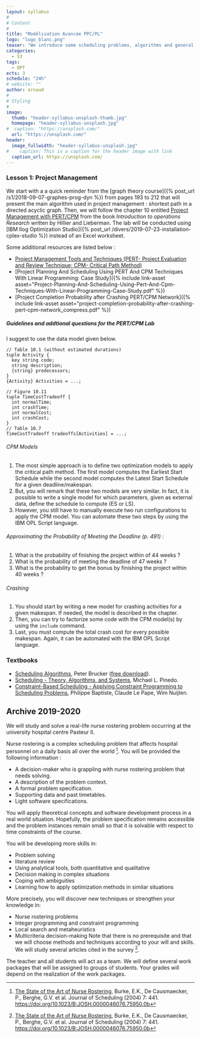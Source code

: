 ```yaml
---
layout: syllabus
#
# Content
#
title: "Modélisation Avancée PPC/PL"
logo: "logo_blanc.png"
teaser: "We introduce some scheduling problems, algorithms and general methods (linear and constraint programming)."
categories:
  - S3
tags:
  - OPT
ects: 3
schedule: "24h"
# website: ""
author: arnaud
#
# Styling
#
image:
  thumb: "header-syllabus-unsplash-thumb.jpg"
  homepage: "header-syllabus-unsplash.jpg"
#  caption: "https://unsplash.com/"
  url: "https://unsplash.com/"
header:
  image_fullwidth: "header-syllabus-unsplash.jpg"
#    caption: This is a caption for the header image with link
  caption_url: https://unsplash.com/
---
```


### Lesson 1: Project Management

We start with a a quick reminder from the [graph theory course]({% post_url /s1/2018-09-07-graphes-prog-dyn %}) from pages 193 to 212 that will present the main algorithm used in project management : shortest path in a directed acyclic graph. Then, we will follow the chapter 10 entitled [Project Management with PERT/CPM](https://thalis.math.upatras.gr/~tsantas/DownLoadFiles/Hillier&Lieberman_7th-edition_Chapter10.pdf) from the book *Introduction to operations Research* written by Hillier and Lieberman. The lab will be conducted using [IBM Ilog Optimization Studio]({% post_url /divers/2019-07-23-installation-cplex-studio %}) instead of an Excel worksheet.

Some additional resources are listed below :
- [Project Management Tools and Techniques (PERT- Project Evaluation and Review Technique; CPM- Critical Path Method)](https://www.slideshare.net/zulfiquer732/project-management-tools-and-techniques-pert-project-evaluation-and-review-technique-cpm-critical-path-method)
- [Project Planning And Scheduling Using PERT And CPM Techniques With Linear Programming: Case Study]({% include link-asset asset="Project-Planning-And-Scheduling-Using-Pert-And-Cpm-Techniques-With-Linear-Programming-Case-Study.pdf" %})
- [Project Completion Probability after Crashing PERT/CPM Network]({% include link-asset asset="project-completion-probability-after-crashing-pert-cpm-network_compress.pdf" %})

##### Guidelines and addtional questions for the PERT/CPM Lab

I suggest to use the data model given below.

```
// Table 10.1 (without estimated durations)
tuple Activity {
  key string code;
  string description;
  {string} predecessors;
}
{Activity} Activities = ...;

// Figure 10.11
tuple TimeCostTradeoff {
  int normalTime;
  int crashTime;
  int normalCost;
  int crashCost;
}
// Table 10.7
TimeCostTradeoff tradeoffs[Activities] = ...;
```

###### CPM Models

1. The most simple approach is to define two optimization models to apply the critical path method.
The first model computes the Earliest Start Schedule while the second model computes the Latest Start Schedule for a given deadline/makespan.
2. But, you will remark that these two models are very similar.
In fact, it is possible to write a single model for which parameters, given as external data, define the schedule to compute (ES or LS).
3. However, you still have to manually execute two run configurations to apply the CPM model.
You can automate these two steps by using the IBM OPL Script language.

###### Approximating the Probability of Meeting the Deadline (p. 491) :

1. What is the probability of finishing the project within of 44 weeks ?
2. What is the probability of meeting the deadline of 47 weeks ?
3. What is the probability to get the bonus by finishing the project within 40 weeks ?


###### Crashing

1. You should start by writing a new model for crashing activities for a given makespan.
If needed, the model is described in the chapter.
2. Then, you can try to factorize some code with the CPM model(s) by using the `include` command.
3. Last, you must compute the total crash cost for every possible makespan.
Again, it can be automated with the IBM OPL Script language.


### Textbooks

- [Scheduling Algorithms](https://www.springer.com/gp/book/9783540695158), Peter Brucker ([free download](http://www.math.nsc.ru/LBRT/k5/Scheduling/BruckerSchedulingAlgorithms_Full.pdf)).
- [Scheduling - Theory, Algorithms, and Systems](https://link.springer.com/book/10.1007%2F978-1-4614-2361-4), Michael L. Pinedo.
- [Constraint-Based Scheduling - Applying Constraint Programming to Scheduling Problems](https://link.springer.com/book/10.1007%2F978-1-4615-1479-4), Philippe Baptiste, Claude Le Pape, Wim Nuijten.




## Archive 2019-2020

We will study and solve a real-life nurse rostering problem occurring at the university hospital centre Pasteur II.

Nurse rostering is a complex scheduling problem that affects hospital personnel on a daily basis all over the world [^1].
You will be provided the following information :
 - A decision-maker who is grappling with nurse rostering problem that needs solving.
 - A description of the problem context.
 - A formal problem specification.
 - Supporting data and past timetables.
 - Light software specifications.


 You will apply theoretical concepts and software development process in a real world situation.
 Hopefully, the problem specification remains accessible and the problem instances remain small so that it is solvable with respect to time constraints of the course.

 You will be developing more skills in:
 - Problem solving
 - literature review
 - Using analytical tools, both quantitative and qualitative
 - Decision making in complex situations
 - Coping with ambiguities
 - Learning how to apply optimization methods in similar situations

 More precisely, you will discover new techniques or strengthen your knowledge in:
 - Nurse rostering problems
 - Integer programming and constraint programming
 - Local search and metaheuristics
 - Multicriteria decision-making
Note that there is no prerequisite and that we will choose methods and techniques according to your will and skills.
We will study several articles cited in the survey [^1].

 The teacher and all students will act as a team.
 We will define several work packages that will be assigned to groups of students.
 Your grades will depend on the realization of the work packages.

[^1]: [The State of the Art of Nurse Rostering](https://link.springer.com/article/10.1023/B:JOSH.0000046076.75950.0b), Burke, E.K., De Causmaecker, P., Berghe, G.V. et al. Journal of Scheduling (2004) 7: 441. https://doi.org/10.1023/B:JOSH.0000046076.75950.0b
